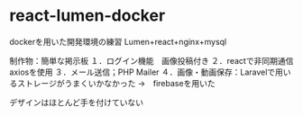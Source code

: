 # react-lumen-docker
dockerを用いた開発環境の練習
Lumen+react+nginx+mysql

制作物：簡単な掲示板
１．ログイン機能　画像投稿付き
２．reactで非同期通信　axiosを使用
３．メール送信；PHP Mailer
４．画像・動画保存：Laravelで用いるストレージがうまくいかなかった
→　firebaseを用いた

デザインはほとんど手を付けていない
